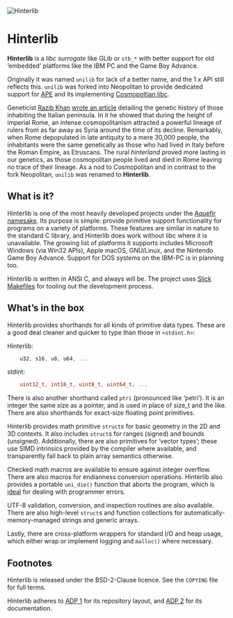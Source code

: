 ![Hinterlib](https://cdn2.arqadium.com/f/02e51f73418d4d7ba33559893035bddd/unknown.png)

# Hinterlib

**Hinterlib** is a *libc surrogate* like GLib or `stb_*` with better support
for old ‘embedded’ platforms like the IBM PC and the Game Boy Advance.

Originally it was named `unilib` for lack of a better name, and the 1.x API
still reflects this. `unilib` was forked into Neopolitan to provide dedicated
support for [APE](https://justine.lol/ape.html) and its implementing
[Cosmopoltian libc](https://justine.lol/cosmopolitan/index.html).

Geneticist [Razib Khan](https://twitter.com/razibkhan) [wrote an
article](https://razib.substack.com/p/they-came-they-saw-they-left-no-trace)
detailing the genetic history of those inhabiting the Italian peninsula. In it
he showed that during the height of imperial Rome, an intense cosmopolitanism
attracted a powerful lineage of rulers from as far away as Syria around the
time of its decline. Remarkably, when Rome depopulated in late antiquity to a
mere 30,000 people, the inhabitants were the same genetically as those who had
lived in Italy before the Roman Empire, as Etruscans. The rural *hinterland*
proved more lasting in our genetics, as those cosmopolitan people lived and
died in Rome leaving no trace of their lineage. As a nod to Cosmopolitan and
in contrast to the fork Neopolitan, `unilib` was renamed to **Hinterlib**.

## What is it?

Hinterlib is one of the most heavily developed projects under the [Aquefir
namesake](https://aquefir.co/). Its purpose is simple: provide primitive
support functionality for programs on a variety of platforms. These features
are similar in nature to the standard C library, and Hinterlib does work
without libc where it is unavailable. The growing list of platforms it
supports includes Microsoft Windows (via Win32 APIs), Apple macOS, GNU/Linux,
and the Nintendo Game Boy Advance. Support for DOS systems on the IBM-PC is in
planning too.

Hinterlib is written in ANSI C, and always will be. The project uses [Slick
Makefiles](https://aquefir.co/adp4) for tooling out the development process.

## What’s in the box

Hinterlib provides shorthands for all kinds of primitive data types. These are
a good deal cleaner and quicker to type than those in `<stdint.h>`:

Hinterlib:

```c
	u32, s16, u8, u64, ...
```

stdint:

```c
	uint32_t, int16_t, uint8_t, uint64_t, ...
```

There is also another shorthand called `ptri` (pronounced like ‘petri’). It is
an integer the same size as a pointer, and is used in place of size_t and the
like. There are also shorthands for exact-size floating point primitives.

Hinterlib provides math primitive `struct`s for basic geometry in the 2D and 3D
contexts. It also includes `struct`s for ranges (signed) and bounds (unsigned).
Additionally, there are also primitives for ‘vector types’; these use SIMD
intrinsics provided by the compiler where available, and transparently fall
back to plain array semantics otherwise.

Checked math macros are available to ensure against integer overflow. There
are also macros for endianness conversion operations. Hinterlib also provides
a portable `uni_die()` function that aborts the program, which is
[ideal](https://en.wikipedia.org/wiki/Fail-fast) for dealing with programmer
errors.

UTF-8 validation, conversion, and inspection routines are also available.
There are also high-level `struct`s and function collections for
automatically-memory-managed strings and generic arrays.

Lastly, there are cross-platform wrappers for standard I/O and heap usage,
which either wrap or implement logging and `malloc()` where necessary.

## Footnotes

Hinterlib is released under the BSD-2-Clause licence. See the `COPYING` file
for full terms.

Hinterlib adheres to [ADP 1](https://aquefir.co/adp1) for its repository
layout, and [ADP 2](https://aquefir.co/adp2) for its documentation.
